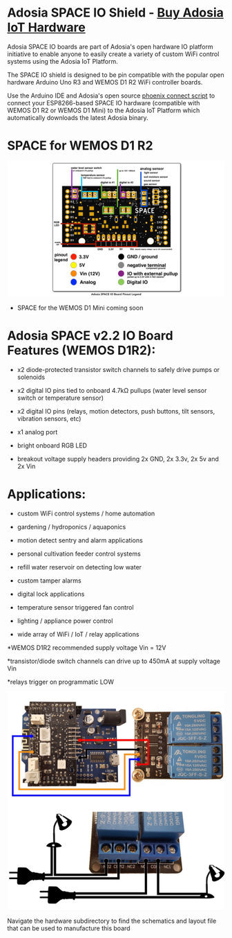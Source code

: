 # Adosia SPACE IO Shield - [Buy Adosia IoT Hardware](https://adosia.io)

Adosia SPACE IO boards are part of Adosia's open hardware IO platform initiative to enable anyone to easily create a variety of custom WiFi control systems using the Adosia IoT Platform.

The SPACE IO shield is designed to be pin compatible with the popular open hardware Arduino Uno R3 and WEMOS D1 R2 WiFi controller boards.

Use the Arduino IDE and Adosia's open source [phoenix connect script](https://github.com/adosia/adosia-iot/tree/master/SPACE_v2.2/adosia_phoenix) to connect your ESP8266-based SPACE IO hardware
(compatible with WEMOS D1 R2 or WEMOS D1 Mini) to the Adosia IoT Platform which automatically downloads the latest Adosia binary.


# SPACE for WEMOS D1 R2
<img src='./images/space2.2-full.png' />

* SPACE for the WEMOS D1 Mini coming soon


# Adosia SPACE v2.2 IO Board Features (WEMOS D1R2):

- x2 diode-protected transistor switch channels to safely drive pumps or solenoids

- x2 digital IO pins tied to onboard 4.7kΩ pullups (water level sensor switch or temperature sensor)

- x2 digital IO pins (relays, motion detectors, push buttons, tilt sensors, vibration sensors, etc)

- x1 analog port

- bright onboard RGB LED

- breakout voltage supply headers providing 2x GND, 2x 3.3v, 2x 5v and 2x Vin



# Applications:

- custom WiFi control systems / home automation

- gardening / hydroponics / aquaponics

- motion detect sentry and alarm applications

- personal cultivation feeder control systems

- refill water reservoir on detecting low water

- custom tamper alarms

- digital lock applications

- temperature sensor triggered fan control

- lighting / appliance power control

- wide array of WiFi / IoT / relay applications



*WEMOS D1R2 recommended supply voltage Vin = 12V

*transistor/diode switch channels can drive up to 450mA at supply voltage Vin

*relays trigger on programmatic LOW


<img src='./images/space2.2-relay.png' />


Navigate the hardware subdirectory to find the schematics and layout file that can be used to manufacture this board